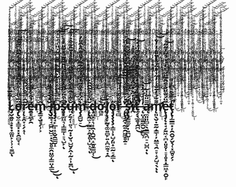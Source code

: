 


https://github.com/user-attachments/assets/8fe820d0-b452-4e63-a833-36641d0afa78

r̷̡̡̡̛̟͕̼̘̮̤̠͖̫̪͈̼͎̘͔̩̤̱̹̱̞͎̼͇̹̮̥͎̫̠͇̰̼̄̔̈́̀́̉̽̈́̏̀͗̀̋̒͗̄̓̀͐̈͛̈̓̂͗̒̓̕͘͘͜͝ͅͅa̷͖̺̻͇̻͗̾̀̊̈́͜ͅB̸̡̨̧̧̧̼̹̺͉̦͓̮̟̖̥̲̞̻̼̹̈́̆̎̃̊̂͒̋̋̊̑̏̇̄́̋̍̅͂͊̓̊̀̏̏̌̈́̓͗̀̑̕̚͘͜͝͝͝ŗ̸̢̢͓̬͖̟̘̪͖̻̲̫̱̜̠̙̠͐̒̓͂̄̋̀͛͊͗̑̏̌̌̊̀̓͂͗̅̍̎̓̐̾̑̉̄͗̚͘͘̕͜͜͝ì̶̡̠̬̱̰̫͎̙̗̖̦͚̥̟̰̠̼̤͇̝̈̍̇̆͗͂̌͐̇̍̔͗͛̏͑͛̾͒͑̀͐̉̿̿͗̀͘͜͝͝͠͝͠ͅn̵̨̧̡̧̡̡͔̻͔͚̼͖͙̰͚̼̬͇̱̟̦̻̭̠̩͉̗͉̈͒̊̽͊̽͌̀́̈́͜͜͝c̴̢̝̮̲̖̳͎̲͔̗̦̪̜̔̈́͆͗͑̓͊̌̔̌͒̓̄̈́̎̌̒̀͗͌̎̏̍͐̀̀̈͘͠͝a̵̡̢̢̛̹͍̣̲͓͙̫̦̠̤̣̩̠͖̣͍̪̯̦̦̠̻̼̬̬̞̘̼̘͛̃̐͐͋̑́̈́̐͂̌̈̀̀̓̍̄̽̏̉̓̂́̈́̑̑͂̀̉̒́̇̈́͝͝͝ͅd̵͍̗̱̖̺͚̩͇̰̹͎͖͇̦̝̥͉͎͓̀̓͂̂͜ͅȩ̴̨̢̤͔̩̘̹̜̹̠͔̰̮̭̗̻̯̱̫͕̘̜̤̲̯̞̉̓̒̎̔̿̑̓͐̾̕͠ï̷̧̢̘̳̘̥̙̺͓͇̟̪͉͍̘̬̕r̷̡̡̡̛̟͕̼̘̮̤̠͖̫̪͈̼͎̘͔̩̤̱̹̱̞͎̼͇̹̮̥͎̫̠͇̰̼̄̔̈́̀́̉̽̈́̏̀͗̀̋̒͗̄̓̀͐̈͛̈̓̂͗̒̓̕͘͘͜͝ͅͅa̷͖̺̻͇̻͗̾̀̊̈́͜ͅB̸̡̨̧̧̧̼̹̺͉̦͓̮̟̖̥̲̞̻̼̹̈́̆̎̃̊̂͒̋̋̊̑̏̇̄́̋̍̅͂͊̓̊̀̏̏̌̈́̓͗̀̑̕̚͘͜͝͝͝ŗ̸̢̢͓̬͖̟̘̪͖̻̲̫̱̜̠̙̠͐̒̓͂̄̋̀͛͊͗̑̏̌̌̊̀̓͂͗̅̍̎̓̐̾̑̉̄͗̚͘͘̕͜͜͝ì̶̡̠̬̱̰̫͎̙̗̖̦͚̥̟̰̠̼̤͇̝̈̍̇̆͗͂̌͐̇̍̔͗͛̏͑͛̾͒͑̀͐̉̿̿͗̀͘͜͝͝͠͝͠ͅn̵̨̧̡̧̡̡͔̻͔͚̼͖͙̰͚̼̬͇̱̟̦̻̭̠̩͉̗͉̈͒̊̽͊̽͌̀́̈́͜͜͝c̴̢̝̮̲̖̳͎̲͔̗̦̪̜̔̈́͆͗͑̓͊̌̔̌͒̓̄̈́̎̌̒̀͗͌̎̏̍͐̀̀̈͘͠͝a̵̡̢̢̛̹͍̣̲͓͙̫̦̠̤̣̩̠͖̣͍̪̯̦̦̠̻̼̬̬̞̘̼̘͛̃̐͐͋̑́̈́̐͂̌̈̀̀̓̍̄̽̏̉̓̂́̈́̑̑͂̀̉̒́̇̈́͝͝͝ͅd̵͍̗̱̖̺͚̩͇̰̹͎͖͇̦̝̥͉͎͓̀̓͂̂͜ͅȩ̴̨̢̤͔̩̘̹̜̹̠͔̰̮̭̗̻̯̱̫͕̘̜̤̲̯̞̉̓̒̎̔̿̑̓͐̾̕͠ï̷̧̢̘̳̘̥̙̺͓͇̟̪͉͍̘̬̕r̷̡̡̡̛̟͕̼̘̮̤̠͖̫̪͈̼͎̘͔̩̤̱̹̱̞͎̼͇̹̮̥͎̫̠͇̰̼̄̔̈́̀́̉̽̈́̏̀͗̀̋̒͗̄̓̀͐̈͛̈̓̂͗̒̓̕͘͘͜͝ͅͅa̷͖̺̻͇̻͗̾̀̊̈́͜ͅB̸̡̨̧̧̧̼̹̺͉̦͓̮̟̖̥̲̞̻̼̹̈́̆̎̃̊̂͒̋̋̊̑̏̇̄́̋̍̅͂͊̓̊̀̏̏̌̈́̓͗̀̑̕̚͘͜͝͝͝ŗ̸̢̢͓̬͖̟̘̪͖̻̲̫̱̜̠̙̠͐̒̓͂̄̋̀͛͊͗̑̏̌̌̊̀̓͂͗̅̍̎̓̐̾̑̉̄͗̚͘͘̕͜͜͝ì̶̡̠̬̱̰̫͎̙̗̖̦͚̥̟̰̠̼̤͇̝̈̍̇̆͗͂̌͐̇̍̔͗͛̏͑͛̾͒͑̀͐̉̿̿͗̀͘͜͝͝͠͝͠ͅn̵̨̧̡̧̡̡͔̻͔͚̼͖͙̰͚̼̬͇̱̟̦̻̭̠̩͉̗͉̈͒̊̽͊̽͌̀́̈́͜͜͝c̴̢̝̮̲̖̳͎̲͔̗̦̪̜̔̈́͆͗͑̓͊̌̔̌͒̓̄̈́̎̌̒̀͗͌̎̏̍͐̀̀̈͘͠͝a̵̡̢̢̛̹͍̣̲͓͙̫̦̠̤̣̩̠͖̣͍̪̯̦̦̠̻̼̬̬̞̘̼̘͛̃̐͐͋̑́̈́̐͂̌̈̀̀̓̍̄̽̏̉̓̂́̈́̑̑͂̀̉̒́̇̈́͝͝͝ͅd̵͍̗̱̖̺͚̩͇̰̹͎͖͇̦̝̥͉͎͓̀̓͂̂͜ͅȩ̴̨̢̤͔̩̘̹̜̹̠͔̰̮̭̗̻̯̱̫͕̘̜̤̲̯̞̉̓̒̎̔̿̑̓͐̾̕͠ï̷̧̢̘̳̘̥̙̺͓͇̟̪͉͍̘̬̕r̷̡̡̡̛̟͕̼̘̮̤̠͖̫̪͈̼͎̘͔̩̤̱̹̱̞͎̼͇̹̮̥͎̫̠͇̰̼̄̔̈́̀́̉̽̈́̏̀͗̀̋̒͗̄̓̀͐̈͛̈̓̂͗̒̓̕͘͘͜͝ͅͅa̷͖̺̻͇̻͗̾̀̊̈́͜ͅB̸̡̨̧̧̧̼̹̺͉̦͓̮̟̖̥̲̞̻̼̹̈́̆̎̃̊̂͒̋̋̊̑̏̇̄́̋̍̅͂͊̓̊̀̏̏̌̈́̓͗̀̑̕̚͘͜͝͝͝ŗ̸̢̢͓̬͖̟̘̪͖̻̲̫̱̜̠̙̠͐̒̓͂̄̋̀͛͊͗̑̏̌̌̊̀̓͂͗̅̍̎̓̐̾̑̉̄͗̚͘͘̕͜͜͝ì̶̡̠̬̱̰̫͎̙̗̖̦͚̥̟̰̠̼̤͇̝̈̍̇̆͗͂̌͐̇̍̔͗͛̏͑͛̾͒͑̀͐̉̿̿͗̀͘͜͝͝͠͝͠ͅn̵̨̧̡̧̡̡͔̻͔͚̼͖͙̰͚̼̬͇̱̟̦̻̭̠̩͉̗͉̈͒̊̽͊̽͌̀́̈́͜͜͝c̴̢̝̮̲̖̳͎̲͔̗̦̪̜̔̈́͆͗͑̓͊̌̔̌͒̓̄̈́̎̌̒̀͗͌̎̏̍͐̀̀̈͘͠͝a̵̡̢̢̛̹͍̣̲͓͙̫̦̠̤̣̩̠͖̣͍̪̯̦̦̠̻̼̬̬̞̘̼̘͛̃̐͐͋̑́̈́̐͂̌̈̀̀̓̍̄̽̏̉̓̂́̈́̑̑͂̀̉̒́̇̈́͝͝͝ͅd̵͍̗̱̖̺͚̩͇̰̹͎͖͇̦̝̥͉͎͓̀̓͂̂͜ͅȩ̴̨̢̤͔̩̘̹̜̹̠͔̰̮̭̗̻̯̱̫͕̘̜̤̲̯̞̉̓̒̎̔̿̑̓͐̾̕͠ï̷̧̢̘̳̘̥̙̺͓͇̟̪͉͍̘̬̕r̷̡̡̡̛̟͕̼̘̮̤̠͖̫̪͈̼͎̘͔̩̤̱̹̱̞͎̼͇̹̮̥͎̫̠͇̰̼̄̔̈́̀́̉̽̈́̏̀͗̀̋̒͗̄̓̀͐̈͛̈̓̂͗̒̓̕͘͘͜͝ͅͅa̷͖̺̻͇̻͗̾̀̊̈́͜ͅB̸̡̨̧̧̧̼̹̺͉̦͓̮̟̖̥̲̞̻̼̹̈́̆̎̃̊̂͒̋̋̊̑̏̇̄́̋̍̅͂͊̓̊̀̏̏̌̈́̓͗̀̑̕̚͘͜͝͝͝ŗ̸̢̢͓̬͖̟̘̪͖̻̲̫̱̜̠̙̠͐̒̓͂̄̋̀͛͊͗̑̏̌̌̊̀̓͂͗̅̍̎̓̐̾̑̉̄͗̚͘͘̕͜͜͝ì̶̡̠̬̱̰̫͎̙̗̖̦͚̥̟̰̠̼̤͇̝̈̍̇̆͗͂̌͐̇̍̔͗͛̏͑͛̾͒͑̀͐̉̿̿͗̀͘͜͝͝͠͝͠ͅn̵̨̧̡̧̡̡͔̻͔͚̼͖͙̰͚̼̬͇̱̟̦̻̭̠̩͉̗͉̈͒̊̽͊̽͌̀́̈́͜͜͝c̴̢̝̮̲̖̳͎̲͔̗̦̪̜̔̈́͆͗͑̓͊̌̔̌͒̓̄̈́̎̌̒̀͗͌̎̏̍͐̀̀̈͘͠͝a̵̡̢̢̛̹͍̣̲͓͙̫̦̠̤̣̩̠͖̣͍̪̯̦̦̠̻̼̬̬̞̘̼̘͛̃̐͐͋̑́̈́̐͂̌̈̀̀̓̍̄̽̏̉̓̂́̈́̑̑͂̀̉̒́̇̈́͝͝͝ͅd̵͍̗̱̖̺͚̩͇̰̹͎͖͇̦̝̥͉͎͓̀̓͂̂͜ͅȩ̴̨̢̤͔̩̘̹̜̹̠͔̰̮̭̗̻̯̱̫͕̘̜̤̲̯̞̉̓̒̎̔̿̑̓͐̾̕͠ï̷̧̢̘̳̘̥̙̺͓͇̟̪͉͍̘̬̕r̷̡̡̡̛̟͕̼̘̮̤̠͖̫̪͈̼͎̘͔̩̤̱̹̱̞͎̼͇̹̮̥͎̫̠͇̰̼̄̔̈́̀́̉̽̈́̏̀͗̀̋̒͗̄̓̀͐̈͛̈̓̂͗̒̓̕͘͘͜͝ͅͅa̷͖̺̻͇̻͗̾̀̊̈́͜ͅB̸̡̨̧̧̧̼̹̺͉̦͓̮̟̖̥̲̞̻̼̹̈́̆̎̃̊̂͒̋̋̊̑̏̇̄́̋̍̅͂͊̓̊̀̏̏̌̈́̓͗̀̑̕̚͘͜͝͝͝ŗ̸̢̢͓̬͖̟̘̪͖̻̲̫̱̜̠̙̠͐̒̓͂̄̋̀͛͊͗̑̏̌̌̊̀̓͂͗̅̍̎̓̐̾̑̉̄͗̚͘͘̕͜͜͝ì̶̡̠̬̱̰̫͎̙̗̖̦͚̥̟̰̠̼̤͇̝̈̍̇̆͗͂̌͐̇̍̔͗͛̏͑͛̾͒͑̀͐̉̿̿͗̀͘͜͝͝͠͝͠ͅn̵̨̧̡̧̡̡͔̻͔͚̼͖͙̰͚̼̬͇̱̟̦̻̭̠̩͉̗͉̈͒̊̽͊̽͌̀́̈́͜͜͝c̴̢̝̮̲̖̳͎̲͔̗̦̪̜̔̈́͆͗͑̓͊̌̔̌͒̓̄̈́̎̌̒̀͗͌̎̏̍͐̀̀̈͘͠͝a̵̡̢̢̛̹͍̣̲͓͙̫̦̠̤̣̩̠͖̣͍̪̯̦̦̠̻̼̬̬̞̘̼̘͛̃̐͐͋̑́̈́̐͂̌̈̀̀̓̍̄̽̏̉̓̂́̈́̑̑͂̀̉̒́̇̈́͝͝͝ͅd̵͍̗̱̖̺͚̩͇̰̹͎͖͇̦̝̥͉͎͓̀̓͂̂͜ͅȩ̴̨̢̤͔̩̘̹̜̹̠͔̰̮̭̗̻̯̱̫͕̘̜̤̲̯̞̉̓̒̎̔̿̑̓͐̾̕͠ï̷̧̢̘̳̘̥̙̺͓͇̟̪͉͍̘̬̕r̷̡̡̡̛̟͕̼̘̮̤̠͖̫̪͈̼͎̘͔̩̤̱̹̱̞͎̼͇̹̮̥͎̫̠͇̰̼̄̔̈́̀́̉̽̈́̏̀͗̀̋̒͗̄̓̀͐̈͛̈̓̂͗̒̓̕͘͘͜͝ͅͅa̷͖̺̻͇̻͗̾̀̊̈́͜ͅB̸̡̨̧̧̧̼̹̺͉̦͓̮̟̖̥̲̞̻̼̹̈́̆̎̃̊̂͒̋̋̊̑̏̇̄́̋̍̅͂͊̓̊̀̏̏̌̈́̓͗̀̑̕̚͘͜͝͝͝ŗ̸̢̢͓̬͖̟̘̪͖̻̲̫̱̜̠̙̠͐̒̓͂̄̋̀͛͊͗̑̏̌̌̊̀̓͂͗̅̍̎̓̐̾̑̉̄͗̚͘͘̕͜͜͝ì̶̡̠̬̱̰̫͎̙̗̖̦͚̥̟̰̠̼̤͇̝̈̍̇̆͗͂̌͐̇̍̔͗͛̏͑͛̾͒͑̀͐̉̿̿͗̀͘͜͝͝͠͝͠ͅn̵̨̧̡̧̡̡͔̻͔͚̼͖͙̰͚̼̬͇̱̟̦̻̭̠̩͉̗͉̈͒̊̽͊̽͌̀́̈́͜͜͝c̴̢̝̮̲̖̳͎̲͔̗̦̪̜̔̈́͆͗͑̓͊̌̔̌͒̓̄̈́̎̌̒̀͗͌̎̏̍͐̀̀̈͘͠͝a̵̡̢̢̛̹͍̣̲͓͙̫̦̠̤̣̩̠͖̣͍̪̯̦̦̠̻̼̬̬̞̘̼̘͛̃̐͐͋̑́̈́̐͂̌̈̀̀̓̍̄̽̏̉̓̂́̈́̑̑͂̀̉̒́̇̈́͝͝͝ͅd̵͍̗̱̖̺͚̩͇̰̹͎͖͇̦̝̥͉͎͓̀̓͂̂͜ͅȩ̴̨̢̤͔̩̘̹̜̹̠͔̰̮̭̗̻̯̱̫͕̘̜̤̲̯̞̉̓̒̎̔̿̑̓͐̾̕͠ï̷̧̢̘̳̘̥̙̺͓͇̟̪͉͍̘̬̕r̷̡̡̡̛̟͕̼̘̮̤̠͖̫̪͈̼͎̘͔̩̤̱̹̱̞͎̼͇̹̮̥͎̫̠͇̰̼̄̔̈́̀́̉̽̈́̏̀͗̀̋̒͗̄̓̀͐̈͛̈̓̂͗̒̓̕͘͘͜͝ͅͅa̷͖̺̻͇̻͗̾̀̊̈́͜ͅB̸̡̨̧̧̧̼̹̺͉̦͓̮̟̖̥̲̞̻̼̹̈́̆̎̃̊̂͒̋̋̊̑̏̇̄́̋̍̅͂͊̓̊̀̏̏̌̈́̓͗̀̑̕̚͘͜͝͝͝ŗ̸̢̢͓̬͖̟̘̪͖̻̲̫̱̜̠̙̠͐̒̓͂̄̋̀͛͊͗̑̏̌̌̊̀̓͂͗̅̍̎̓̐̾̑̉̄͗̚͘͘̕͜͜͝ì̶̡̠̬̱̰̫͎̙̗̖̦͚̥̟̰̠̼̤͇̝̈̍̇̆͗͂̌͐̇̍̔͗͛̏͑͛̾͒͑̀͐̉̿̿͗̀͘͜͝͝͠͝͠ͅn̵̨̧̡̧̡̡͔̻͔͚̼͖͙̰͚̼̬͇̱̟̦̻̭̠̩͉̗͉̈͒̊̽͊̽͌̀́̈́͜͜͝c̴̢̝̮̲̖̳͎̲͔̗̦̪̜̔̈́͆͗͑̓͊̌̔̌͒̓̄̈́̎̌̒̀͗͌̎̏̍͐̀̀̈͘͠͝a̵̡̢̢̛̹͍̣̲͓͙̫̦̠̤̣̩̠͖̣͍̪̯̦̦̠̻̼̬̬̞̘̼̘͛̃̐͐͋̑́̈́̐͂̌̈̀̀̓̍̄̽̏̉̓̂́̈́̑̑͂̀̉̒́̇̈́͝͝͝ͅd̵͍̗̱̖̺͚̩͇̰̹͎͖͇̦̝̥͉͎͓̀̓͂̂͜ͅȩ̴̨̢̤͔̩̘̹̜̹̠͔̰̮̭̗̻̯̱̫͕̘̜̤̲̯̞̉̓̒̎̔̿̑̓͐̾̕͠ï̷̧̢̘̳̘̥̙̺͓͇̟̪͉͍̘̬̕r̷̡̡̡̛̟͕̼̘̮̤̠͖̫̪͈̼͎̘͔̩̤̱̹̱̞͎̼͇̹̮̥͎̫̠͇̰̼̄̔̈́̀́̉̽̈́̏̀͗̀̋̒͗̄̓̀͐̈͛̈̓̂͗̒̓̕͘͘͜͝ͅͅa̷͖̺̻͇̻͗̾̀̊̈́͜ͅB̸̡̨̧̧̧̼̹̺͉̦͓̮̟̖̥̲̞̻̼̹̈́̆̎̃̊̂͒̋̋̊̑̏̇̄́̋̍̅͂͊̓̊̀̏̏̌̈́̓͗̀̑̕̚͘͜͝͝͝ŗ̸̢̢͓̬͖̟̘̪͖̻̲̫̱̜̠̙̠͐̒̓͂̄̋̀͛͊͗̑̏̌̌̊̀̓͂͗̅̍̎̓̐̾̑̉̄͗̚͘͘̕͜͜͝ì̶̡̠̬̱̰̫͎̙̗̖̦͚̥̟̰̠̼̤͇̝̈̍̇̆͗͂̌͐̇̍̔͗͛̏͑͛̾͒͑̀͐̉̿̿͗̀͘͜͝͝͠͝͠ͅn̵̨̧̡̧̡̡͔̻͔͚̼͖͙̰͚̼̬͇̱̟̦̻̭̠̩͉̗͉̈͒̊̽͊̽͌̀́̈́͜͜͝c̴̢̝̮̲̖̳͎̲͔̗̦̪̜̔̈́͆͗͑̓͊̌̔̌͒̓̄̈́̎̌̒̀͗͌̎̏̍͐̀̀̈͘͠͝a̵̡̢̢̛̹͍̣̲͓͙̫̦̠̤̣̩̠͖̣͍̪̯̦̦̠̻̼̬̬̞̘̼̘͛̃̐͐͋̑́̈́̐͂̌̈̀̀̓̍̄̽̏̉̓̂́̈́̑̑͂̀̉̒́̇̈́͝͝͝ͅd̵͍̗̱̖̺͚̩͇̰̹͎͖͇̦̝̥͉͎͓̀̓͂̂͜ͅȩ̴̨̢̤͔̩̘̹̜̹̠͔̰̮̭̗̻̯̱̫͕̘̜̤̲̯̞̉̓̒̎̔̿̑̓͐̾̕͠ï̷̧̢̘̳̘̥̙̺͓͇̟̪͉͍̘̬̕r̷̡̡̡̛̟͕̼̘̮̤̠͖̫̪͈̼͎̘͔̩̤̱̹̱̞͎̼͇̹̮̥͎̫̠͇̰̼̄̔̈́̀́̉̽̈́̏̀͗̀̋̒͗̄̓̀͐̈͛̈̓̂͗̒̓̕͘͘͜͝ͅͅa̷͖̺̻͇̻͗̾̀̊̈́͜ͅB̸̡̨̧̧̧̼̹̺͉̦͓̮̟̖̥̲̞̻̼̹̈́̆̎̃̊̂͒̋̋̊̑̏̇̄́̋̍̅͂͊̓̊̀̏̏̌̈́̓͗̀̑̕̚͘͜͝͝͝ŗ̸̢̢͓̬͖̟̘̪͖̻̲̫̱̜̠̙̠͐̒̓͂̄̋̀͛͊͗̑̏̌̌̊̀̓͂͗̅̍̎̓̐̾̑̉̄͗̚͘͘̕͜͜͝ì̶̡̠̬̱̰̫͎̙̗̖̦͚̥̟̰̠̼̤͇̝̈̍̇̆͗͂̌͐̇̍̔͗͛̏͑͛̾͒͑̀͐̉̿̿͗̀͘͜͝͝͠͝͠ͅn̵̨̧̡̧̡̡͔̻͔͚̼͖͙̰͚̼̬͇̱̟̦̻̭̠̩͉̗͉̈͒̊̽͊̽͌̀́̈́͜͜͝c̴̢̝̮̲̖̳͎̲͔̗̦̪̜̔̈́͆͗͑̓͊̌̔̌͒̓̄̈́̎̌̒̀͗͌̎̏̍͐̀̀̈͘͠͝a̵̡̢̢̛̹͍̣̲͓͙̫̦̠̤̣̩̠͖̣͍̪̯̦̦̠̻̼̬̬̞̘̼̘͛̃̐͐͋̑́̈́̐͂̌̈̀̀̓̍̄̽̏̉̓̂́̈́̑̑͂̀̉̒́̇̈́͝͝͝ͅd̵͍̗̱̖̺͚̩͇̰̹͎͖͇̦̝̥͉͎͓̀̓͂̂͜ͅȩ̴̨̢̤͔̩̘̹̜̹̠͔̰̮̭̗̻̯̱̫͕̘̜̤̲̯̞̉̓̒̎̔̿̑̓͐̾̕͠ï̷̧̢̘̳̘̥̙̺͓͇̟̪͉͍̘̬̕r̷̡̡̡̛̟͕̼̘̮̤̠͖̫̪͈̼͎̘͔̩̤̱̹̱̞͎̼͇̹̮̥͎̫̠͇̰̼̄̔̈́̀́̉̽̈́̏̀͗̀̋̒͗̄̓̀͐̈͛̈̓̂͗̒̓̕͘͘͜͝ͅͅa̷͖̺̻͇̻͗̾̀̊̈́͜ͅB̸̡̨̧̧̧̼̹̺͉̦͓̮̟̖̥̲̞̻̼̹̈́̆̎̃̊̂͒̋̋̊̑̏̇̄́̋̍̅͂͊̓̊̀̏̏̌̈́̓͗̀̑̕̚͘͜͝͝͝ŗ̸̢̢͓̬͖̟̘̪͖̻̲̫̱̜̠̙̠͐̒̓͂̄̋̀͛͊͗̑̏̌̌̊̀̓͂͗̅̍̎̓̐̾̑̉̄͗̚͘͘̕͜͜͝ì̶̡̠̬̱̰̫͎̙̗̖̦͚̥̟̰̠̼̤͇̝̈̍̇̆͗͂̌͐̇̍̔͗͛̏͑͛̾͒͑̀͐̉̿̿͗̀͘͜͝͝͠͝͠ͅn̵̨̧̡̧̡̡͔̻͔͚̼͖͙̰͚̼̬͇̱̟̦̻̭̠̩͉̗͉̈͒̊̽͊̽͌̀́̈́͜͜͝c̴̢̝̮̲̖̳͎̲͔̗̦̪̜̔̈́͆͗͑̓͊̌̔̌͒̓̄̈́̎̌̒̀͗͌̎̏̍͐̀̀̈͘͠͝a̵̡̢̢̛̹͍̣̲͓͙̫̦̠̤̣̩̠͖̣͍̪̯̦̦̠̻̼̬̬̞̘̼̘͛̃̐͐͋̑́̈́̐͂̌̈̀̀̓̍̄̽̏̉̓̂́̈́̑̑͂̀̉̒́̇̈́͝͝͝ͅd̵͍̗̱̖̺͚̩͇̰̹͎͖͇̦̝̥͉͎͓̀̓͂̂͜ͅȩ̴̨̢̤͔̩̘̹̜̹̠͔̰̮̭̗̻̯̱̫͕̘̜̤̲̯̞̉̓̒̎̔̿̑̓͐̾̕͠ï̷̧̢̘̳̘̥̙̺͓͇̟̪͉͍̘̬̕r̷̡̡̡̛̟͕̼̘̮̤̠͖̫̪͈̼͎̘͔̩̤̱̹̱̞͎̼͇̹̮̥͎̫̠͇̰̼̄̔̈́̀́̉̽̈́̏̀͗̀̋̒͗̄̓̀͐̈͛̈̓̂͗̒̓̕͘͘͜͝ͅͅa̷͖̺̻͇̻͗̾̀̊̈́͜ͅB̸̡̨̧̧̧̼̹̺͉̦͓̮̟̖̥̲̞̻̼̹̈́̆̎̃̊̂͒̋̋̊̑̏̇̄́̋̍̅͂͊̓̊̀̏̏̌̈́̓͗̀̑̕̚͘͜͝͝͝ŗ̸̢̢͓̬͖̟̘̪͖̻̲̫̱̜̠̙̠͐̒̓͂̄̋̀͛͊͗̑̏̌̌̊̀̓͂͗̅̍̎̓̐̾̑̉̄͗̚͘͘̕͜͜͝ì̶̡̠̬̱̰̫͎̙̗̖̦͚̥̟̰̠̼̤͇̝̈̍̇̆͗͂̌͐̇̍̔͗͛̏͑͛̾͒͑̀͐̉̿̿͗̀͘͜͝͝͠͝͠ͅn̵̨̧̡̧̡̡͔̻͔͚̼͖͙̰͚̼̬͇̱̟̦̻̭̠̩͉̗͉̈͒̊̽͊̽͌̀́̈́͜͜͝c̴̢̝̮̲̖̳͎̲͔̗̦̪̜̔̈́͆͗͑̓͊̌̔̌͒̓̄̈́̎̌̒̀͗͌̎̏̍͐̀̀̈͘͠͝a̵̡̢̢̛̹͍̣̲͓͙̫̦̠̤̣̩̠͖̣͍̪̯̦̦̠̻̼̬̬̞̘̼̘͛̃̐͐͋̑́̈́̐͂̌̈̀̀̓̍̄̽̏̉̓̂́̈́̑̑͂̀̉̒́̇̈́͝͝͝ͅd̵͍̗̱̖̺͚̩͇̰̹͎͖͇̦̝̥͉͎͓̀̓͂̂͜ͅȩ̴̨̢̤͔̩̘̹̜̹̠͔̰̮̭̗̻̯̱̫͕̘̜̤̲̯̞̉̓̒̎̔̿̑̓͐̾̕͠ï̷̧̢̘̳̘̥̙̺͓͇̟̪͉͍̘̬̕r̷̡̡̡̛̟͕̼̘̮̤̠͖̫̪͈̼͎̘͔̩̤̱̹̱̞͎̼͇̹̮̥͎̫̠͇̰̼̄̔̈́̀́̉̽̈́̏̀͗̀̋̒͗̄̓̀͐̈͛̈̓̂͗̒̓̕͘͘͜͝ͅͅa̷͖̺̻͇̻͗̾̀̊̈́͜ͅB̸̡̨̧̧̧̼̹̺͉̦͓̮̟̖̥̲̞̻̼̹̈́̆̎̃̊̂͒̋̋̊̑̏̇̄́̋̍̅͂͊̓̊̀̏̏̌̈́̓͗̀̑̕̚͘͜͝͝͝ŗ̸̢̢͓̬͖̟̘̪͖̻̲̫̱̜̠̙̠͐̒̓͂̄̋̀͛͊͗̑̏̌̌̊̀̓͂͗̅̍̎̓̐̾̑̉̄͗̚͘͘̕͜͜͝ì̶̡̠̬̱̰̫͎̙̗̖̦͚̥̟̰̠̼̤͇̝̈̍̇̆͗͂̌͐̇̍̔͗͛̏͑͛̾͒͑̀͐̉̿̿͗̀͘͜͝͝͠͝͠ͅn̵̨̧̡̧̡̡͔̻͔͚̼͖͙̰͚̼̬͇̱̟̦̻̭̠̩͉̗͉̈͒̊̽͊̽͌̀́̈́͜͜͝c̴̢̝̮̲̖̳͎̲͔̗̦̪̜̔̈́͆͗͑̓͊̌̔̌͒̓̄̈́̎̌̒̀͗͌̎̏̍͐̀̀̈͘͠͝a̵̡̢̢̛̹͍̣̲͓͙̫̦̠̤̣̩̠͖̣͍̪̯̦̦̠̻̼̬̬̞̘̼̘͛̃̐͐͋̑́̈́̐͂̌̈̀̀̓̍̄̽̏̉̓̂́̈́̑̑͂̀̉̒́̇̈́͝͝͝ͅd̵͍̗̱̖̺͚̩͇̰̹͎͖͇̦̝̥͉͎͓̀̓͂̂͜ͅȩ̴̨̢̤͔̩̘̹̜̹̠͔̰̮̭̗̻̯̱̫͕̘̜̤̲̯̞̉̓̒̎̔̿̑̓͐̾̕͠ï̷̧̢̘̳̘̥̙̺͓͇̟̪͉͍̘̬̕r̷̡̡̡̛̟͕̼̘̮̤̠͖̫̪͈̼͎̘͔̩̤̱̹̱̞͎̼͇̹̮̥͎̫̠͇̰̼̄̔̈́̀́̉̽̈́̏̀͗̀̋̒͗̄̓̀͐̈͛̈̓̂͗̒̓̕͘͘͜͝ͅͅa̷͖̺̻͇̻͗̾̀̊̈́͜ͅB̸̡̨̧̧̧̼̹̺͉̦͓̮̟̖̥̲̞̻̼̹̈́̆̎̃̊̂͒̋̋̊̑̏̇̄́̋̍̅͂͊̓̊̀̏̏̌̈́̓͗̀̑̕̚͘͜͝͝͝ŗ̸̢̢͓̬͖̟̘̪͖̻̲̫̱̜̠̙̠͐̒̓͂̄̋̀͛͊͗̑̏̌̌̊̀̓͂͗̅̍̎̓̐̾̑̉̄͗̚͘͘̕͜͜͝ì̶̡̠̬̱̰̫͎̙̗̖̦͚̥̟̰̠̼̤͇̝̈̍̇̆͗͂̌͐̇̍̔͗͛̏͑͛̾͒͑̀͐̉̿̿͗̀͘͜͝͝͠͝͠ͅn̵̨̧̡̧̡̡͔̻͔͚̼͖͙̰͚̼̬͇̱̟̦̻̭̠̩͉̗͉̈͒̊̽͊̽͌̀́̈́͜͜͝c̴̢̝̮̲̖̳͎̲͔̗̦̪̜̔̈́͆͗͑̓͊̌̔̌͒̓̄̈́̎̌̒̀͗͌̎̏̍͐̀̀̈͘͠͝a̵̡̢̢̛̹͍̣̲͓͙̫̦̠̤̣̩̠͖̣͍̪̯̦̦̠̻̼̬̬̞̘̼̘͛̃̐͐͋̑́̈́̐͂̌̈̀̀̓̍̄̽̏̉̓̂́̈́̑̑͂̀̉̒́̇̈́͝͝͝ͅd̵͍̗̱̖̺͚̩͇̰̹͎͖͇̦̝̥͉͎͓̀̓͂̂͜ͅȩ̴̨̢̤͔̩̘̹̜̹̠͔̰̮̭̗̻̯̱̫͕̘̜̤̲̯̞̉̓̒̎̔̿̑̓͐̾̕͠ï̷̧̢̘̳̘̥̙̺͓͇̟̪͉͍̘̬̕r̷̡̡̡̛̟͕̼̘̮̤̠͖̫̪͈̼͎̘͔̩̤̱̹̱̞͎̼͇̹̮̥͎̫̠͇̰̼̄̔̈́̀́̉̽̈́̏̀͗̀̋̒͗̄̓̀͐̈͛̈̓̂͗̒̓̕͘͘͜͝ͅͅa̷͖̺̻͇̻͗̾̀̊̈́͜ͅB̸̡̨̧̧̧̼̹̺͉̦͓̮̟̖̥̲̞̻̼̹̈́̆̎̃̊̂͒̋̋̊̑̏̇̄́̋̍̅͂͊̓̊̀̏̏̌̈́̓͗̀̑̕̚͘͜͝͝͝ŗ̸̢̢͓̬͖̟̘̪͖̻̲̫̱̜̠̙̠͐̒̓͂̄̋̀͛͊͗̑̏̌̌̊̀̓͂͗̅̍̎̓̐̾̑̉̄͗̚͘͘̕͜͜͝ì̶̡̠̬̱̰̫͎̙̗̖̦͚̥̟̰̠̼̤͇̝̈̍̇̆͗͂̌͐̇̍̔͗͛̏͑͛̾͒͑̀͐̉̿̿͗̀͘͜͝͝͠͝͠ͅn̵̨̧̡̧̡̡͔̻͔͚̼͖͙̰͚̼̬͇̱̟̦̻̭̠̩͉̗͉̈͒̊̽͊̽͌̀́̈́͜͜͝c̴̢̝̮̲̖̳͎̲͔̗̦̪̜̔̈́͆͗͑̓͊̌̔̌͒̓̄̈́̎̌̒̀͗͌̎̏̍͐̀̀̈͘͠͝a̵̡̢̢̛̹͍̣̲͓͙̫̦̠̤̣̩̠͖̣͍̪̯̦̦̠̻̼̬̬̞̘̼̘͛̃̐͐͋̑́̈́̐͂̌̈̀̀̓̍̄̽̏̉̓̂́̈́̑̑͂̀̉̒́̇̈́͝͝͝ͅd̵͍̗̱̖̺͚̩͇̰̹͎͖͇̦̝̥͉͎͓̀̓͂̂͜ͅȩ̴̨̢̤͔̩̘̹̜̹̠͔̰̮̭̗̻̯̱̫͕̘̜̤̲̯̞̉̓̒̎̔̿̑̓͐̾̕͠ï̷̧̢̘̳̘̥̙̺͓͇̟̪͉͍̘̬̕r̷̡̡̡̛̟͕̼̘̮̤̠͖̫̪͈̼͎̘͔̩̤̱̹̱̞͎̼͇̹̮̥͎̫̠͇̰̼̄̔̈́̀́̉̽̈́̏̀͗̀̋̒͗̄̓̀͐̈͛̈̓̂͗̒̓̕͘͘͜͝ͅͅa̷͖̺̻͇̻͗̾̀̊̈́͜ͅB̸̡̨̧̧̧̼̹̺͉̦͓̮̟̖̥̲̞̻̼̹̈́̆̎̃̊̂͒̋̋̊̑̏̇̄́̋̍̅͂͊̓̊̀̏̏̌̈́̓͗̀̑̕̚͘͜͝͝͝ŗ̸̢̢͓̬͖̟̘̪͖̻̲̫̱̜̠̙̠͐̒̓͂̄̋̀͛͊͗̑̏̌̌̊̀̓͂͗̅̍̎̓̐̾̑̉̄͗̚͘͘̕͜͜͝ì̶̡̠̬̱̰̫͎̙̗̖̦͚̥̟̰̠̼̤͇̝̈̍̇̆͗͂̌͐̇̍̔͗͛̏͑͛̾͒͑̀͐̉̿̿͗̀͘͜͝͝͠͝͠ͅn̵̨̧̡̧̡̡͔̻͔͚̼͖͙̰͚̼̬͇̱̟̦̻̭̠̩͉̗͉̈͒̊̽͊̽͌̀́̈́͜͜͝c̴̢̝̮̲̖̳͎̲͔̗̦̪̜̔̈́͆͗͑̓͊̌̔̌͒̓̄̈́̎̌̒̀͗͌̎̏̍͐̀̀̈͘͠͝a̵̡̢̢̛̹͍̣̲͓͙̫̦̠̤̣̩̠͖̣͍̪̯̦̦̠̻̼̬̬̞̘̼̘͛̃̐͐͋̑́̈́̐͂̌̈̀̀̓̍̄̽̏̉̓̂́̈́̑̑͂̀̉̒́̇̈́͝͝͝ͅd̵͍̗̱̖̺͚̩͇̰̹͎͖͇̦̝̥͉͎͓̀̓͂̂͜ͅȩ̴̨̢̤͔̩̘̹̜̹̠͔̰̮̭̗̻̯̱̫͕̘̜̤̲̯̞̉̓̒̎̔̿̑̓͐̾̕͠ï̷̧̢̘̳̘̥̙̺͓͇̟̪͉͍̘̬̕r̷̡̡̡̛̟͕̼̘̮̤̠͖̫̪͈̼͎̘͔̩̤̱̹̱̞͎̼͇̹̮̥͎̫̠͇̰̼̄̔̈́̀́̉̽̈́̏̀͗̀̋̒͗̄̓̀͐̈͛̈̓̂͗̒̓̕͘͘͜͝ͅͅa̷͖̺̻͇̻͗̾̀̊̈́͜ͅB̸̡̨̧̧̧̼̹̺͉̦͓̮̟̖̥̲̞̻̼̹̈́̆̎̃̊̂͒̋̋̊̑̏̇̄́̋̍̅͂͊̓̊̀̏̏̌̈́̓͗̀̑̕̚͘͜͝͝͝ŗ̸̢̢͓̬͖̟̘̪͖̻̲̫̱̜̠̙̠͐̒̓͂̄̋̀͛͊͗̑̏̌̌̊̀̓͂͗̅̍̎̓̐̾̑̉̄͗̚͘͘̕͜͜͝ì̶̡̠̬̱̰̫͎̙̗̖̦͚̥̟̰̠̼̤͇̝̈̍̇̆͗͂̌͐̇̍̔͗͛̏͑͛̾͒͑̀͐̉̿̿͗̀͘͜͝͝͠͝͠ͅn̵̨̧̡̧̡̡͔̻͔͚̼͖͙̰͚̼̬͇̱̟̦̻̭̠̩͉̗͉̈͒̊̽͊̽͌̀́̈́͜͜͝c̴̢̝̮̲̖̳͎̲͔̗̦̪̜̔̈́͆͗͑̓͊̌̔̌͒̓̄̈́̎̌̒̀͗͌̎̏̍͐̀̀̈͘͠͝a̵̡̢̢̛̹͍̣̲͓͙̫̦̠̤̣̩̠͖̣͍̪̯̦̦̠̻̼̬̬̞̘̼̘͛̃̐͐͋̑́̈́̐͂̌̈̀̀̓̍̄̽̏̉̓̂́̈́̑̑͂̀̉̒́̇̈́͝͝͝ͅd̵͍̗̱̖̺͚̩͇̰̹͎͖͇̦̝̥͉͎͓̀̓͂̂͜ͅȩ̴̨̢̤͔̩̘̹̜̹̠͔̰̮̭̗̻̯̱̫͕̘̜̤̲̯̞̉̓̒̎̔̿̑̓͐̾̕͠ï̷̧̢̘̳̘̥̙̺͓͇̟̪͉͍̘̬̕r̷̡̡̡̛̟͕̼̘̮̤̠͖̫̪͈̼͎̘͔̩̤̱̹̱̞͎̼͇̹̮̥͎̫̠͇̰̼̄̔̈́̀́̉̽̈́̏̀͗̀̋̒͗̄̓̀͐̈͛̈̓̂͗̒̓̕͘͘͜͝ͅͅa̷͖̺̻͇̻͗̾̀̊̈́͜ͅB̸̡̨̧̧̧̼̹̺͉̦͓̮̟̖̥̲̞̻̼̹̈́̆̎̃̊̂͒̋̋̊̑̏̇̄́̋̍̅͂͊̓̊̀̏̏̌̈́̓͗̀̑̕̚͘͜͝͝͝ŗ̸̢̢͓̬͖̟̘̪͖̻̲̫̱̜̠̙̠͐̒̓͂̄̋̀͛͊͗̑̏̌̌̊̀̓͂͗̅̍̎̓̐̾̑̉̄͗̚͘͘̕͜͜͝ì̶̡̠̬̱̰̫͎̙̗̖̦͚̥̟̰̠̼̤͇̝̈̍̇̆͗͂̌͐̇̍̔͗͛̏͑͛̾͒͑̀͐̉̿̿͗̀͘͜͝͝͠͝͠ͅn̵̨̧̡̧̡̡͔̻͔͚̼͖͙̰͚̼̬͇̱̟̦̻̭̠̩͉̗͉̈͒̊̽͊̽͌̀́̈́͜͜͝c̴̢̝̮̲̖̳͎̲͔̗̦̪̜̔̈́͆͗͑̓͊̌̔̌͒̓̄̈́̎̌̒̀͗͌̎̏̍͐̀̀̈͘͠͝a̵̡̢̢̛̹͍̣̲͓͙̫̦̠̤̣̩̠͖̣͍̪̯̦̦̠̻̼̬̬̞̘̼̘͛̃̐͐͋̑́̈́̐͂̌̈̀̀̓̍̄̽̏̉̓̂́̈́̑̑͂̀̉̒́̇̈́͝͝͝ͅd̵͍̗̱̖̺͚̩͇̰̹͎͖͇̦̝̥͉͎͓̀̓͂̂͜ͅȩ̴̨̢̤͔̩̘̹̜̹̠͔̰̮̭̗̻̯̱̫͕̘̜̤̲̯̞̉̓̒̎̔̿̑̓͐̾̕͠ï̷̧̢̘̳̘̥̙̺͓͇̟̪͉͍̘̬̕r̷̡̡̡̛̟͕̼̘̮̤̠͖̫̪͈̼͎̘͔̩̤̱̹̱̞͎̼͇̹̮̥͎̫̠͇̰̼̄̔̈́̀́̉̽̈́̏̀͗̀̋̒͗̄̓̀͐̈͛̈̓̂͗̒̓̕͘͘͜͝ͅͅa̷͖̺̻͇̻͗̾̀̊̈́͜ͅB̸̡̨̧̧̧̼̹̺͉̦͓̮̟̖̥̲̞̻̼̹̈́̆̎̃̊̂͒̋̋̊̑̏̇̄́̋̍̅͂͊̓̊̀̏̏̌̈́̓͗̀̑̕̚͘͜͝͝͝ŗ̸̢̢͓̬͖̟̘̪͖̻̲̫̱̜̠̙̠͐̒̓͂̄̋̀͛͊͗̑̏̌̌̊̀̓͂͗̅̍̎̓̐̾̑̉̄͗̚͘͘̕͜͜͝ì̶̡̠̬̱̰̫͎̙̗̖̦͚̥̟̰̠̼̤͇̝̈̍̇̆͗͂̌͐̇̍̔͗͛̏͑͛̾͒͑̀͐̉̿̿͗̀͘͜͝͝͠͝͠ͅn̵̨̧̡̧̡̡͔̻͔͚̼͖͙̰͚̼̬͇̱̟̦̻̭̠̩͉̗͉̈͒̊̽͊̽͌̀́̈́͜͜͝c̴̢̝̮̲̖̳͎̲͔̗̦̪̜̔̈́͆͗͑̓͊̌̔̌͒̓̄̈́̎̌̒̀͗͌̎̏̍͐̀̀̈͘͠͝a̵̡̢̢̛̹͍̣̲͓͙̫̦̠̤̣̩̠͖̣͍̪̯̦̦̠̻̼̬̬̞̘̼̘͛̃̐͐͋̑́̈́̐͂̌̈̀̀̓̍̄̽̏̉̓̂́̈́̑̑͂̀̉̒́̇̈́͝͝͝ͅd̵͍̗̱̖̺͚̩͇̰̹͎͖͇̦̝̥͉͎͓̀̓͂̂͜ͅȩ̴̨̢̤͔̩̘̹̜̹̠͔̰̮̭̗̻̯̱̫͕̘̜̤̲̯̞̉̓̒̎̔̿̑̓͐̾̕͠ï̷̧̢̘̳̘̥̙̺͓͇̟̪͉͍̘̬̕r̷̡̡̡̛̟͕̼̘̮̤̠͖̫̪͈̼͎̘͔̩̤̱̹̱̞͎̼͇̹̮̥͎̫̠͇̰̼̄̔̈́̀́̉̽̈́̏̀͗̀̋̒͗̄̓̀͐̈͛̈̓̂͗̒̓̕͘͘͜͝ͅͅa̷͖̺̻͇̻͗̾̀̊̈́͜ͅB̸̡̨̧̧̧̼̹̺͉̦͓̮̟̖̥̲̞̻̼̹̈́̆̎̃̊̂͒̋̋̊̑̏̇̄́̋̍̅͂͊̓̊̀̏̏̌̈́̓͗̀̑̕̚͘͜͝͝͝ŗ̸̢̢͓̬͖̟̘̪͖̻̲̫̱̜̠̙̠͐̒̓͂̄̋̀͛͊͗̑̏̌̌̊̀̓͂͗̅̍̎̓̐̾̑̉̄͗̚͘͘̕͜͜͝ì̶̡̠̬̱̰̫͎̙̗̖̦͚̥̟̰̠̼̤͇̝̈̍̇̆͗͂̌͐̇̍̔͗͛̏͑͛̾͒͑̀͐̉̿̿͗̀͘͜͝͝͠͝͠ͅn̵̨̧̡̧̡̡͔̻͔͚̼͖͙̰͚̼̬͇̱̟̦̻̭̠̩͉̗͉̈͒̊̽͊̽͌̀́̈́͜͜͝c̴̢̝̮̲̖̳͎̲͔̗̦̪̜̔̈́͆͗͑̓͊̌̔̌͒̓̄̈́̎̌̒̀͗͌̎̏̍͐̀̀̈͘͠͝a̵̡̢̢̛̹͍̣̲͓͙̫̦̠̤̣̩̠͖̣͍̪̯̦̦̠̻̼̬̬̞̘̼̘͛̃̐͐͋̑́̈́̐͂̌̈̀̀̓̍̄̽̏̉̓̂́̈́̑̑͂̀̉̒́̇̈́͝͝͝ͅd̵͍̗̱̖̺͚̩͇̰̹͎͖͇̦̝̥͉͎͓̀̓͂̂͜ͅȩ̴̨̢̤͔̩̘̹̜̹̠͔̰̮̭̗̻̯̱̫͕̘̜̤̲̯̞̉̓̒̎̔̿̑̓͐̾̕͠ï̷̧̢̘̳̘̥̙̺͓͇̟̪͉͍̘̬̕r̷̡̡̡̛̟͕̼̘̮̤̠͖̫̪͈̼͎̘͔̩̤̱̹̱̞͎̼͇̹̮̥͎̫̠͇̰̼̄̔̈́̀́̉̽̈́̏̀͗̀̋̒͗̄̓̀͐̈͛̈̓̂͗̒̓̕͘͘͜͝ͅͅa̷͖̺̻͇̻͗̾̀̊̈́͜ͅB̸̡̨̧̧̧̼̹̺͉̦͓̮̟̖̥̲̞̻̼̹̈́̆̎̃̊̂͒̋̋̊̑̏̇̄́̋̍̅͂͊̓̊̀̏̏̌̈́̓͗̀̑̕̚͘͜͝͝͝ŗ̸̢̢͓̬͖̟̘̪͖̻̲̫̱̜̠̙̠͐̒̓͂̄̋̀͛͊͗̑̏̌̌̊̀̓͂͗̅̍̎̓̐̾̑̉̄͗̚͘͘̕͜͜͝ì̶̡̠̬̱̰̫͎̙̗̖̦͚̥̟̰̠̼̤͇̝̈̍̇̆͗͂̌͐̇̍̔͗͛̏͑͛̾͒͑̀͐̉̿̿͗̀͘͜͝͝͠͝͠ͅn̵̨̧̡̧̡̡͔̻͔͚̼͖͙̰͚̼̬͇̱̟̦̻̭̠̩͉̗͉̈͒̊̽͊̽͌̀́̈́͜͜͝c̴̢̝̮̲̖̳͎̲͔̗̦̪̜̔̈́͆͗͑̓͊̌̔̌͒̓̄̈́̎̌̒̀͗͌̎̏̍͐̀̀̈͘͠͝a̵̡̢̢̛̹͍̣̲͓͙̫̦̠̤̣̩̠͖̣͍̪̯̦̦̠̻̼̬̬̞̘̼̘͛̃̐͐͋̑́̈́̐͂̌̈̀̀̓̍̄̽̏̉̓̂́̈́̑̑͂̀̉̒́̇̈́͝͝͝ͅd̵͍̗̱̖̺͚̩͇̰̹͎͖͇̦̝̥͉͎͓̀̓͂̂͜ͅȩ̴̨̢̤͔̩̘̹̜̹̠͔̰̮̭̗̻̯̱̫͕̘̜̤̲̯̞̉̓̒̎̔̿̑̓͐̾̕͠ï̷̧̢̘̳̘̥̙̺͓͇̟̪͉͍̘̬̕r̷̡̡̡̛̟͕̼̘̮̤̠͖̫̪͈̼͎̘͔̩̤̱̹̱̞͎̼͇̹̮̥͎̫̠͇̰̼̄̔̈́̀́̉̽̈́̏̀͗̀̋̒͗̄̓̀͐̈͛̈̓̂͗̒̓̕͘͘͜͝ͅͅa̷͖̺̻͇̻͗̾̀̊̈́͜ͅB̸̡̨̧̧̧̼̹̺͉̦͓̮̟̖̥̲̞̻̼̹̈́̆̎̃̊̂͒̋̋̊̑̏̇̄́̋̍̅͂͊̓̊̀̏̏̌̈́̓͗̀̑̕̚͘͜͝͝͝ŗ̸̢̢͓̬͖̟̘̪͖̻̲̫̱̜̠̙̠͐̒̓͂̄̋̀͛͊͗̑̏̌̌̊̀̓͂͗̅̍̎̓̐̾̑̉̄͗̚͘͘̕͜͜͝ì̶̡̠̬̱̰̫͎̙̗̖̦͚̥̟̰̠̼̤͇̝̈̍̇̆͗͂̌͐̇̍̔͗͛̏͑͛̾͒͑̀͐̉̿̿͗̀͘͜͝͝͠͝͠ͅn̵̨̧̡̧̡̡͔̻͔͚̼͖͙̰͚̼̬͇̱̟̦̻̭̠̩͉̗͉̈͒̊̽͊̽͌̀́̈́͜͜͝c̴̢̝̮̲̖̳͎̲͔̗̦̪̜̔̈́͆͗͑̓͊̌̔̌͒̓̄̈́̎̌̒̀͗͌̎̏̍͐̀̀̈͘͠͝a̵̡̢̢̛̹͍̣̲͓͙̫̦̠̤̣̩̠͖̣͍̪̯̦̦̠̻̼̬̬̞̘̼̘͛̃̐͐͋̑́̈́̐͂̌̈̀̀̓̍̄̽̏̉̓̂́̈́̑̑͂̀̉̒́̇̈́͝͝͝ͅd̵͍̗̱̖̺͚̩͇̰̹͎͖͇̦̝̥͉͎͓̀̓͂̂͜ͅȩ̴̨̢̤͔̩̘̹̜̹̠͔̰̮̭̗̻̯̱̫͕̘̜̤̲̯̞̉̓̒̎̔̿̑̓͐̾̕͠ï̷̧̢̘̳̘̥̙̺͓͇̟̪͉͍̘̬̕r̷̡̡̡̛̟͕̼̘̮̤̠͖̫̪͈̼͎̘͔̩̤̱̹̱̞͎̼͇̹̮̥͎̫̠͇̰̼̄̔̈́̀́̉̽̈́̏̀͗̀̋̒͗̄̓̀͐̈͛̈̓̂͗̒̓̕͘͘͜͝ͅͅa̷͖̺̻͇̻͗̾̀̊̈́͜ͅB̸̡̨̧̧̧̼̹̺͉̦͓̮̟̖̥̲̞̻̼̹̈́̆̎̃̊̂͒̋̋̊̑̏̇̄́̋̍̅͂͊̓̊̀̏̏̌̈́̓͗̀̑̕̚͘͜͝͝͝ŗ̸̢̢͓̬͖̟̘̪͖̻̲̫̱̜̠̙̠͐̒̓͂̄̋̀͛͊͗̑̏̌̌̊̀̓͂͗̅̍̎̓̐̾̑̉̄͗̚͘͘̕͜͜͝ì̶̡̠̬̱̰̫͎̙̗̖̦͚̥̟̰̠̼̤͇̝̈̍̇̆͗͂̌͐̇̍̔͗͛̏͑͛̾͒͑̀͐̉̿̿͗̀͘͜͝͝͠͝͠ͅn̵̨̧̡̧̡̡͔̻͔͚̼͖͙̰͚̼̬͇̱̟̦̻̭̠̩͉̗͉̈͒̊̽͊̽͌̀́̈́͜͜͝c̴̢̝̮̲̖̳͎̲͔̗̦̪̜̔̈́͆͗͑̓͊̌̔̌͒̓̄̈́̎̌̒̀͗͌̎̏̍͐̀̀̈͘͠͝a̵̡̢̢̛̹͍̣̲͓͙̫̦̠̤̣̩̠͖̣͍̪̯̦̦̠̻̼̬̬̞̘̼̘͛̃̐͐͋̑́̈́̐͂̌̈̀̀̓̍̄̽̏̉̓̂́̈́̑̑͂̀̉̒́̇̈́͝͝͝ͅd̵͍̗̱̖̺͚̩͇̰̹͎͖͇̦̝̥͉͎͓̀̓͂̂͜ͅȩ̴̨̢̤͔̩̘̹̜̹̠͔̰̮̭̗̻̯̱̫͕̘̜̤̲̯̞̉̓̒̎̔̿̑̓͐̾̕͠ï̷̧̢̘̳̘̥̙̺͓͇̟̪͉͍̘̬̕r̷̡̡̡̛̟͕̼̘̮̤̠͖̫̪͈̼͎̘͔̩̤̱̹̱̞͎̼͇̹̮̥͎̫̠͇̰̼̄̔̈́̀́̉̽̈́̏̀͗̀̋̒͗̄̓̀͐̈͛̈̓̂͗̒̓̕͘͘͜͝ͅͅa̷͖̺̻͇̻͗̾̀̊̈́͜ͅB̸̡̨̧̧̧̼̹̺͉̦͓̮̟̖̥̲̞̻̼̹̈́̆̎̃̊̂͒̋̋̊̑̏̇̄́̋̍̅͂͊̓̊̀̏̏̌̈́̓͗̀̑̕̚͘͜͝͝͝ŗ̸̢̢͓̬͖̟̘̪͖̻̲̫̱̜̠̙̠͐̒̓͂̄̋̀͛͊͗̑̏̌̌̊̀̓͂͗̅̍̎̓̐̾̑̉̄͗̚͘͘̕͜͜͝ì̶̡̠̬̱̰̫͎̙̗̖̦͚̥̟̰̠̼̤͇̝̈̍̇̆͗͂̌͐̇̍̔͗͛̏͑͛̾͒͑̀͐̉̿̿͗̀͘͜͝͝͠͝͠ͅn̵̨̧̡̧̡̡͔̻͔͚̼͖͙̰͚̼̬͇̱̟̦̻̭̠̩͉̗͉̈͒̊̽͊̽͌̀́̈́͜͜͝c̴̢̝̮̲̖̳͎̲͔̗̦̪̜̔̈́͆͗͑̓͊̌̔̌͒̓̄̈́̎̌̒̀͗͌̎̏̍͐̀̀̈͘͠͝a̵̡̢̢̛̹͍̣̲͓͙̫̦̠̤̣̩̠͖̣͍̪̯̦̦̠̻̼̬̬̞̘̼̘͛̃̐͐͋̑́̈́̐͂̌̈̀̀̓̍̄̽̏̉̓̂́̈́̑̑͂̀̉̒́̇̈́͝͝͝ͅd̵͍̗̱̖̺͚̩͇̰̹͎͖͇̦̝̥͉͎͓̀̓͂̂͜ͅȩ̴̨̢̤͔̩̘̹̜̹̠͔̰̮̭̗̻̯̱̫͕̘̜̤̲̯̞̉̓̒̎̔̿̑̓͐̾̕͠ï̷̧̢̘̳̘̥̙̺͓͇̟̪͉͍̘̬̕r̷̡̡̡̛̟͕̼̘̮̤̠͖̫̪͈̼͎̘͔̩̤̱̹̱̞͎̼͇̹̮̥͎̫̠͇̰̼̄̔̈́̀́̉̽̈́̏̀͗̀̋̒͗̄̓̀͐̈͛̈̓̂͗̒̓̕͘͘͜͝ͅͅa̷͖̺̻͇̻͗̾̀̊̈́͜ͅ






# L̷̡̮̭̥̝̟̣͙͚͈̙͕̹͔̱̻͑͋̅͑ͅö̵̡̢̬̼͙̳͙͓͓̯̻̞͔̅͛̎̾̊̈͗͂̉͗̇̀́̅͋̂̈̿͌̽͛͑͠ŗ̷̨̝̯̞͔̗̝̜͂̂̿̐̈́̑̐͘̕͘e̴̯͔͖̗̯͂̉̂͋̎̽͐̇m̴̧͇͕̬̠̗̹͕̂ ̵̢̮͖̆̒̀̽̿̎̚̚į̵̡̤̘̘̻̪̬̺̠̣̖͍̥̼̭̤͚̦̳̤̩̳͒̊̈͊͌̿̕͜͜ͅp̵̡̡̘̙̲̩̝̝̮̯̳̬̝̿̿̇͒͑̇̍̆͐̑̆̂̿̐͆͂͐̎͑͑͛͗͘͠͝͠s̴̥͙̫͖͉̹͇̳̜̠͉̺̙͌͒̈́̋̂̒̊̿̈́̈̑͂̄̃́͑̆̎̓͐̕͘͘͘̚ͅų̶̛̗̱̗̜͍͉̰̣̟̮͉̺̬̗̭͎̰͕̩̱̪̆͋͛̂̑͒̀̓͑̌̃̂̿̊͑̍̌̂͊͒͛͗͊͘͜͠ͅm̴̡̧̻̮̠̀̈́̓̉̊̋̔̀̉̃̐̃͌̉̎̊̈͛̑̎̓͘͜ ̴̨̢̭̫͕̰̳͕̭͓̥̩̺͕͉̌̈͋̊͂̂̂͐ͅḑ̶̤͙͎͉̟̯̹̭̮̪̝̲̥͇̻̜͌͜ờ̵̻͍͝l̸̡̨̧̞̰̘͚͍̻̙͍̝̪̼̱̘̣̯͐ő̴̧̡̧̧̧͕͇̹͓̺̗͈̟̼̰̠̗͇ͅr̶̘̻̊̐̊͛̇̍̌͛̈͠͠͝͠ ̵̨̢̧̭̞̰͍̯͖͚̥̱̠̈́͐̐͒͂͗̎̏͂͆̑̓̔̄́̔̔͋̈́͗̚̕ş̶̢̡̛̳͚̗̣͍̪̬͎̇́́͑̈́͛̀̾̀̃͋̀̑́͗̀̈́͛̿̕͘̚̚̕͝i̸̪͑̇̈̀̉̈̈́́̽͐͊͋̍̈́̓̊̍͘t̵̛̫̗̖̲̱̞̯̪̑͆̌̏̒̑̏̓̉̑̀̂̇̈̓͊̌̉̈́̇̕̚͜͝ ̶̨̤͓͚͇̭̬̫̲̺̹̓͑͑́͋̇͝ą̷̼͈͈̻̠̖̱̳̖̪̠̠̺̪̣͌̎̐̍̃ͅm̸̨̛͈̖̬̣̱̰̝͇̹̦̤͇͉̯̠̞̝̗̺̘̖͌͊́̓̄̐̾̓̃͑̊̈́̔̇̄̈͊̒̓̐̕͝͝ͅͅĕ̵̢̧̡̨͙̘̗̱͖͔̪̣͈̥̜̠̞̥͓̣̳͖͓̭̬̙̈́̐̎̐͒̑̅̈́̾̓́͐̉̋̒͂̋̕̕͝ţ̷̢̹̳̳͙̦̯̭̬̗̬̖̜͓̻̥̗͕́̿͒͛͆͗̉̚̕
